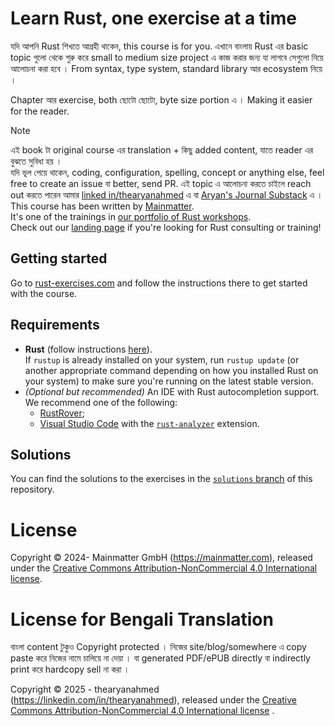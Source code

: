 # Learn Rust, one exercise at a time

যদি আপনি Rust শিখতে আগ্রহী থাকেন, this course is for you. এখানে বাংলায় Rust এর basic topic
গুলো থেকে শুরু করে small to medium size project এ কাজ করার জন্য যা লাগবে সেগুলো নিয়ে আলোচনা করা হবে ।
From syntax, type system, standard library আর ecosystem নিয়ে ।

Chapter আর exercise, both ছোটো ছোটো, byte size portion এ । Making it easier for the reader.


> [!NOTE]
> এই book টা original course এর translation + কিছু added content, যাতে reader এর বুঝতে সুবিধা হয় ।\
> যদি ভূল পেয়ে থাকেন, coding, configuration, spelling, concept or anything else, feel free to create an issue বা better, send PR.
> এই topic এ আলোচনা করতে চাইলে reach out করতে পারেন আমার [linked in/thearyanahmed](https://www.linkedin.com/in/thearyanahmed/) এ বা [Aryan's Journal Substack](https://thearyanahmed.substack.com/) এ ।
> This course has been written by [Mainmatter](https://mainmatter.com/rust-consulting/).\
> It's one of the trainings in [our portfolio of Rust workshops](https://mainmatter.com/services/workshops/rust/).\
> Check out our [landing page](https://mainmatter.com/rust-consulting/) if you're looking for Rust consulting or
> training!

## Getting started

Go to [rust-exercises.com](https://rust-exercises.com) and follow the instructions there
to get started with the course.

## Requirements

- **Rust** (follow instructions [here](https://www.rust-lang.org/tools/install)).\
  If `rustup` is already installed on your system, run `rustup update` (or another appropriate command depending on how
  you installed Rust on your system)
  to make sure you're running on the latest stable version.
- _(Optional but recommended)_ An IDE with Rust autocompletion support.
  We recommend one of the following:
  - [RustRover](https://www.jetbrains.com/rust/);
  - [Visual Studio Code](https://code.visualstudio.com) with
    the [`rust-analyzer`](https://marketplace.visualstudio.com/items?itemName=matklad.rust-analyzer) extension.

## Solutions

You can find the solutions to the exercises in
the [`solutions` branch](https://github.com/thearyanahmed/100-exercises-to-learn-rust/tree/solutions) of this repository.

# License

Copyright © 2024- Mainmatter GmbH (https://mainmatter.com), released under the
[Creative Commons Attribution-NonCommercial 4.0 International license](https://creativecommons.org/licenses/by-nc/4.0/).

# License for Bengali Translation

বাংলা content টুকুও Copyright protected । নিজের site/blog/somewhere এ copy paste করে নিজের নামে চালিয়ে না দেয়া । বা generated PDF/ePUB directly বা indirectly
print করে hardcopy sell না করা ।

Copyright © 2025 - thearyanahmed (https://linkedin.com/in/thearyanahmed), released under the
[Creative Commons Attribution-NonCommercial 4.0 International license](https://creativecommons.org/licenses/by-nc/4.0/) .

